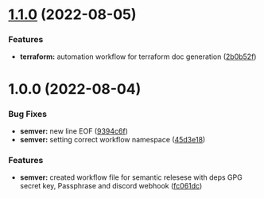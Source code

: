 # [1.1.0](https://github.com/kolvin/workflows/compare/v1.0.0...v1.1.0) (2022-08-05)


### Features

* **terraform:** automation workflow for terraform doc generation ([2b0b52f](https://github.com/kolvin/workflows/commit/2b0b52f68717dcb5355c5d2a5fbe8d1ab1350e97))

# 1.0.0 (2022-08-04)


### Bug Fixes

* **semver:** new line EOF ([9394c6f](https://github.com/kolvin/workflows/commit/9394c6ff18c76ab95411b6f6235131388be2cd0c))
* **semver:** setting correct workflow namespace ([45d3e18](https://github.com/kolvin/workflows/commit/45d3e18095783526e05a619294b70d14d8e71f66))


### Features

* **semver:** created workflow file for semantic relesese with deps GPG secret key, Passphrase and discord webhook ([fc061dc](https://github.com/kolvin/workflows/commit/fc061dcdeef85c0267790b2472a65012771e4f89))
